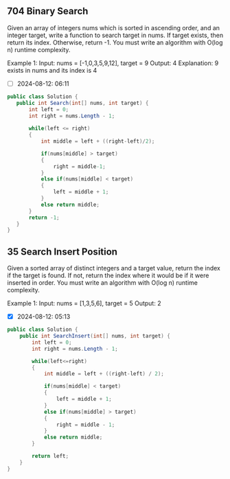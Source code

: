 ## 704 Binary Search
Given an array of integers nums which is sorted in ascending order, and an integer target, write a function to search target in nums. If target exists, then return its index. Otherwise, return -1.
You must write an algorithm with O(log n) runtime complexity.

Example 1:
Input: nums = [-1,0,3,5,9,12], target = 9
Output: 4
Explanation: 9 exists in nums and its index is 4

- [ ] 2024-08-12: 06:11

 ```c#
public class Solution {
    public int Search(int[] nums, int target) {
        int left = 0;
        int right = nums.Length - 1;
        
        while(left <= right)
        {
            int middle = left + ((right-left)/2);

            if(nums[middle] > target)
            {
                right = middle-1;
            }
            else if(nums[middle] < target)
            {
                left = middle + 1;
            }
            else return middle;
        }
        return -1;
    }
}
```


## 35 Search Insert Position
Given a sorted array of distinct integers and a target value, return the index if the target is found. If not, return the index where it would be if it were inserted in order.
You must write an algorithm with O(log n) runtime complexity.

Example 1:
Input: nums = [1,3,5,6], target = 5
Output: 2

- [x] 2024-08-12: 05:13

```c#
public class Solution {
    public int SearchInsert(int[] nums, int target) {
        int left = 0;
        int right = nums.Length - 1;

        while(left<=right)
        {
            int middle = left + ((right-left) / 2);

            if(nums[middle] < target)
            {
                left = middle + 1;
            }
            else if(nums[middle] > target)
            {
                right = middle - 1;
            }
            else return middle;
        }

        return left;
    }
}
```










